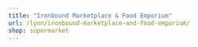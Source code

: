 ```yaml
---
title: "Ironbound Marketplace & Food Emporium"
url: /lynn/ironbound-marketplace-and-food-emporium/
shop: supermarket
---
```

